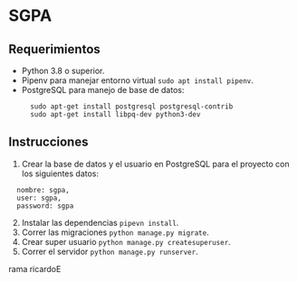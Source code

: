 # SGPA

## Requerimientos
- Python 3.8 o superior.
- Pipenv para manejar entorno virtual `sudo apt install pipenv`.
- PostgreSQL para manejo de base de datos:
  ```
    sudo apt-get install postgresql postgresql-contrib
    sudo apt-get install libpq-dev python3-dev
  ```
## Instrucciones
1. Crear la base de datos y el usuario en PostgreSQL para el proyecto con los siguientes datos:
  ```
    nombre: sgpa,
    user: sgpa,
    password: sgpa
  ```
2. Instalar las dependencias `pipevn install`.
3. Correr las migraciones `python manage.py migrate`.
4. Crear super usuario `python manage.py createsuperuser`.
5. Correr el servidor `python manage.py runserver`.

rama ricardoE
